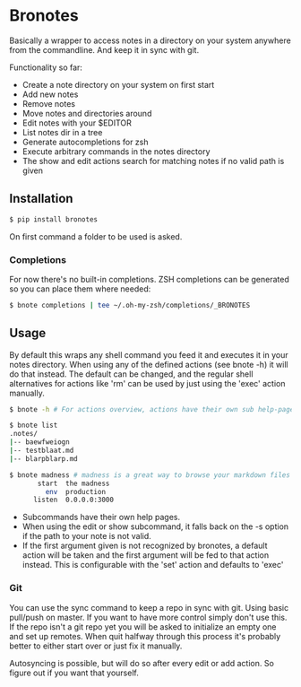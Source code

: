 # Bronotes

Basically a wrapper to access notes in a directory on your system anywhere from the commandline. And keep it in sync with git.

Functionality so far:
  * Create a note directory on your system on first start
  * Add new notes
  * Remove notes
  * Move notes and directories around
  * Edit notes with your $EDITOR
  * List notes dir in a tree
  * Generate autocompletions for zsh
  * Execute arbitrary commands in the notes directory
  * The show and edit actions search for matching notes if no valid path is given

## Installation

```bash
$ pip install bronotes
```

On first command a folder to be used is asked.

### Completions

For now there's no built-in completions.
ZSH completions can be generated so you can place them where needed:
```bash
$ bnote completions | tee ~/.oh-my-zsh/completions/_BRONOTES
```

## Usage

By default this wraps any shell command you feed it and executes it in your notes directory. When using any of the defined actions (see bnote -h) it will do that instead.
The default can be changed, and the regular shell alternatives for actions like 'rm' can be used by just using the 'exec' action manually.

```bash
$ bnote -h # For actions overview, actions have their own sub help-pages.
```

```bash
$ bnote list
.notes/ 
|-- baewfweiogn 
|-- testblaat.md 
|-- blarpblarp.md
```

```bash
$ bnote madness # madness is a great way to browse your markdown files in a local server
       start  the madness
         env  production
      listen  0.0.0.0:3000
```

* Subcommands have their own help pages.
* When using the edit or show subcommand, it falls back on the -s option if the path to your note is not valid.
* If the first argument given is not recognized by bronotes, a default action will be taken and the first argument will be fed to that action instead. This is configurable with the 'set' action and defaults to 'exec'

### Git

You can use the sync command to keep a repo in sync with git. Using basic pull/push on master.
If you want to have more control simply don't use this.
If the repo isn't a git repo yet you will be asked to initialize an empty one and set up remotes.
When quit halfway through this process it's probably better to either start over or just fix it manually.

Autosyncing is possible, but will do so after every edit or add action. So figure out if you want that yourself.
